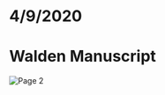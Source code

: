 # 4/9/2020

# Walden Manuscript 

<img src="https://cdm16003.contentdm.oclc.org/digital/iiif/p16003coll16/9/full/full/0/default.jpg" alt= "Page 2">